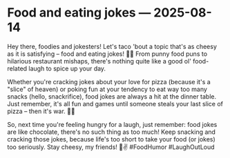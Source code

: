 # Food and eating jokes — 2025-08-14

Hey there, foodies and jokesters! Let's taco 'bout a topic that's as cheesy as it is satisfying – food and eating jokes! 🌮🧀 From punny food puns to hilarious restaurant mishaps, there's nothing quite like a good ol' food-related laugh to spice up your day.

Whether you're cracking jokes about your love for pizza (because it's a "slice" of heaven) or poking fun at your tendency to eat way too many snacks (hello, snackrifice), food jokes are always a hit at the dinner table. Just remember, it's all fun and games until someone steals your last slice of pizza – then it's war. 🍕💥

So, next time you're feeling hungry for a laugh, just remember: food jokes are like chocolate, there's no such thing as too much! Keep snacking and cracking those jokes, because life's too short to take your food (or jokes) too seriously. Stay cheesy, my friends! 🧀✌️ #FoodHumor #LaughOutLoud